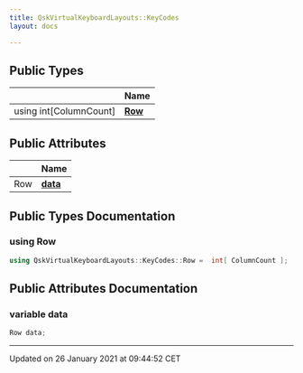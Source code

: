 ```yaml
---
title: QskVirtualKeyboardLayouts::KeyCodes
layout: docs

---
```





## Public Types

|                | Name           |
| -------------- | -------------- |
| using int[ColumnCount] | **[Row](/docs/classes/struct_qsk_virtual_keyboard_layouts_1_1_key_codes/#using-row)**  |

## Public Attributes

|                | Name           |
| -------------- | -------------- |
| Row | **[data](/docs/classes/struct_qsk_virtual_keyboard_layouts_1_1_key_codes/#variable-data)**  |

## Public Types Documentation

### using Row

```cpp
using QskVirtualKeyboardLayouts::KeyCodes::Row =  int[ ColumnCount ];
```


## Public Attributes Documentation

### variable data

```cpp
Row data;
```


-------------------------------

Updated on 26 January 2021 at 09:44:52 CET